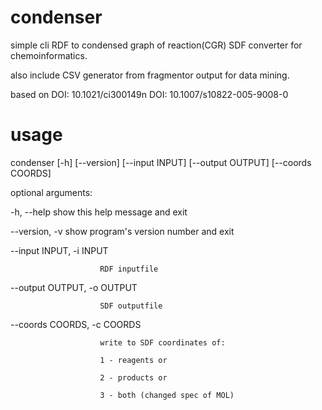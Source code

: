 condenser
=========

simple cli RDF to condensed graph of reaction(CGR) SDF converter for chemoinformatics.

also include CSV generator from fragmentor output for data mining.

based on
DOI: 10.1021/ci300149n
DOI: 10.1007/s10822-005-9008-0

usage
=====
condenser [-h] [--version] [--input INPUT] [--output OUTPUT]
                 [--coords COORDS]

optional arguments:

  -h, --help            show this help message and exit

  --version, -v         show program's version number and exit

  --input INPUT, -i INPUT

                        RDF inputfile

  --output OUTPUT, -o OUTPUT

                        SDF outputfile

  --coords COORDS, -c COORDS

                        write to SDF coordinates of:

                        1 - reagents or

                        2 - products or
                        
                        3 - both (changed spec of MOL)

